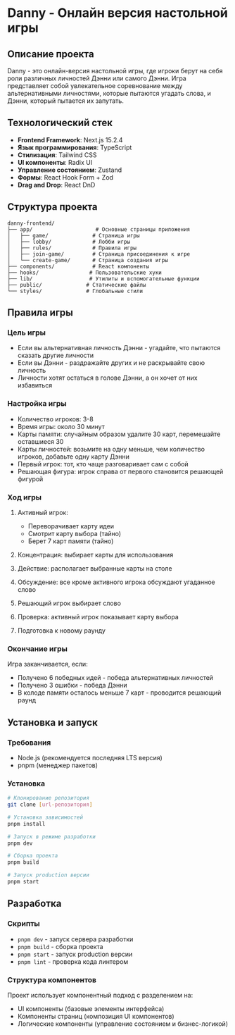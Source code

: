 # Danny - Онлайн версия настольной игры

## Описание проекта
Danny - это онлайн-версия настольной игры, где игроки берут на себя роли различных личностей Дэнни или самого Дэнни. Игра представляет собой увлекательное соревнование между альтернативными личностями, которые пытаются угадать слова, и Дэнни, который пытается их запутать.

## Технологический стек
- **Frontend Framework**: Next.js 15.2.4
- **Язык программирования**: TypeScript
- **Стилизация**: Tailwind CSS
- **UI компоненты**: Radix UI
- **Управление состоянием**: Zustand
- **Формы**: React Hook Form + Zod
- **Drag and Drop**: React DnD

## Структура проекта
```
danny-frontend/
├── app/                    # Основные страницы приложения
│   ├── game/              # Страница игры
│   ├── lobby/             # Лобби игры
│   ├── rules/             # Правила игры
│   ├── join-game/         # Страница присоединения к игре
│   └── create-game/       # Страница создания игры
├── components/            # React компоненты
├── hooks/                # Пользовательские хуки
├── lib/                  # Утилиты и вспомогательные функции
├── public/              # Статические файлы
└── styles/              # Глобальные стили
```

## Правила игры

### Цель игры
- Если вы альтернативная личность Дэнни - угадайте, что пытаются сказать другие личности
- Если вы Дэнни - раздражайте других и не раскрывайте свою личность
- Личности хотят остаться в голове Дэнни, а он хочет от них избавиться

### Настройка игры
- Количество игроков: 3-8
- Время игры: около 30 минут
- Карты памяти: случайным образом удалите 30 карт, перемешайте оставшиеся 30
- Карты личностей: возьмите на одну меньше, чем количество игроков, добавьте одну карту Дэнни
- Первый игрок: тот, кто чаще разговаривает сам с собой
- Решающая фигура: игрок справа от первого становится решающей фигурой

### Ход игры
1. Активный игрок:
   - Переворачивает карту идеи
   - Смотрит карту выбора (тайно)
   - Берет 7 карт памяти (тайно)

2. Концентрация: выбирает карты для использования

3. Действие: располагает выбранные карты на столе

4. Обсуждение: все кроме активного игрока обсуждают угаданное слово

5. Решающий игрок выбирает слово

6. Проверка: активный игрок показывает карту выбора

7. Подготовка к новому раунду

### Окончание игры
Игра заканчивается, если:
- Получено 6 победных идей - победа альтернативных личностей
- Получено 3 ошибки - победа Дэнни
- В колоде памяти осталось меньше 7 карт - проводится решающий раунд

## Установка и запуск

### Требования
- Node.js (рекомендуется последняя LTS версия)
- pnpm (менеджер пакетов)

### Установка
```bash
# Клонирование репозитория
git clone [url-репозитория]

# Установка зависимостей
pnpm install

# Запуск в режиме разработки
pnpm dev

# Сборка проекта
pnpm build

# Запуск production версии
pnpm start
```

## Разработка

### Скрипты
- `pnpm dev` - запуск сервера разработки
- `pnpm build` - сборка проекта
- `pnpm start` - запуск production версии
- `pnpm lint` - проверка кода линтером

### Структура компонентов
Проект использует компонентный подход с разделением на:
- UI компоненты (базовые элементы интерфейса)
- Компоненты страниц (композиция UI компонентов)
- Логические компоненты (управление состоянием и бизнес-логикой)
